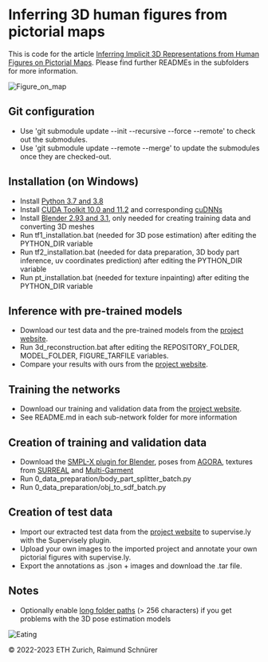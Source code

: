 # Inferring 3D human figures from pictorial maps 

This is code for the article [Inferring Implicit 3D Representations from Human Figures on Pictorial Maps](http://narrat3d.ethz.ch/3d-humans-from-pictorial-maps/). Please find further READMEs in the subfolders for more information.

![Figure_on_map](https://github.com/narrat3d/pictorial-maps-3d-humans/assets/9949879/d1384809-1013-44d2-b36f-9c0e751fa3df)


## Git configuration

* Use 'git submodule update --init --recursive --force --remote' to check out the submodules.
* Use 'git submodule update --remote --merge' to update the submodules once they are checked-out.

## Installation (on Windows)

* Install [Python 3.7 and 3.8](https://www.python.org/downloads/)
* Install [CUDA Toolkit 10.0 and 11.2](https://developer.nvidia.com/cuda-downloads) and corresponding [cuDNNs](https://developer.nvidia.com/rdp/cudnn-download)
* Install [Blender 2.93 and 3.1](https://www.blender.org/download/), only needed for creating training data and converting 3D meshes 
* Run tf1_installation.bat (needed for 3D pose estimation) after editing the PYTHON_DIR variable 
* Run tf2_installation.bat (needed for data preparation, 3D body part inference, uv coordinates prediction) after editing the PYTHON_DIR variable
* Run pt_installation.bat (needed for texture inpainting) after editing the PYTHON_DIR variable

## Inference with pre-trained models

* Download our test data and the pre-trained models from the [project website](http://narrat3d.ethz.ch/3d-humans-from-pictorial-maps/).
* Run 3d_reconstruction.bat after editing the REPOSITORY_FOLDER, MODEL_FOLDER, FIGURE_TARFILE variables. 
* Compare your results with ours from the [project website](http://narrat3d.ethz.ch/3d-humans-from-pictorial-maps/).

## Training the networks

* Download our training and validation data from the [project website](http://narrat3d.ethz.ch/3d-humans-from-pictorial-maps/).
* See README.md in each sub-network folder for more information

## Creation of training and validation data

* Download the [SMPL-X plugin for Blender](https://smpl-x.is.tue.mpg.de/), poses from [AGORA](https://agora.is.tue.mpg.de/), textures from [SURREAL](https://www.di.ens.fr/willow/research/surreal/data/) and [Multi-Garment](http://virtualhumans.mpi-inf.mpg.de/mgn/)
* Run 0_data_preparation/body_part_splitter_batch.py
* Run 0_data_preparation/obj_to_sdf_batch.py

## Creation of test data

* Import our extracted test data from the [project website](http://narrat3d.ethz.ch/3d-humans-from-pictorial-maps/) to supervise.ly with the Supervisely plugin.
* Upload your own images to the imported project and annotate your own pictorial figures with supervise.ly.
* Export the annotations as .json + images and download the .tar file.

## Notes

* Optionally enable [long folder paths](https://docs.microsoft.com/en-us/windows/win32/fileio/maximum-file-path-limitation?tabs=registry#enable-long-paths-in-windows-10-version-1607-and-later) (> 256 characters) if you get problems with the 3D pose estimation models

![Eating](https://github.com/narrat3d/pictorial-maps-3d-humans/assets/9949879/57d77c51-86bd-4caa-8280-6ad3a8cc3d5f)


© 2022-2023 ETH Zurich, Raimund Schnürer
